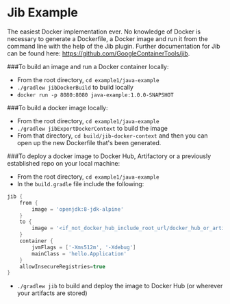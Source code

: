 # Jib Example

The easiest Docker implementation ever. No knowledge of Docker is necessary to generate a Dockerfile, a Docker image and run it from the command line with the help of the Jib plugin.
Further documentation for Jib can be found here: https://github.com/GoogleContainerTools/jib.

###To build an image and run a Docker container locally:

* From the root directory, `cd example1/java-example`
* `./gradlew jibDockerBuild` to build locally
* `docker run -p 8080:8080 java-example:1.0.0-SNAPSHOT`

###To build a docker image locally:

* From the root directory, `cd example1/java-example`
* `./gradlew jibExportDockerContext` to build the image
* From that directory, `cd build/jib-docker-context` and then you can open up the new Dockerfile that's been generated.

###To deploy a docker image to Docker Hub, Artifactory or a previously established repo on your local machine:

* From the root directory, `cd example1/java-example`
* In the `build.gradle` file include the following: 
```groovy
jib {
	from {
		image = 'openjdk:8-jdk-alpine'
	}
	to {
		image = '<if_not_docker_hub_include_root_url/docker_hub_or_artifactory_repo/image_name>' (ex: 'http://localhost:5000/jib-example')
	}
	container {
		jvmFlags = ['-Xms512m', '-Xdebug']
		mainClass = 'hello.Application'
	}
	allowInsecureRegistries=true
}
```
* `./gradlew jib` to build and deploy the image to Docker Hub (or wherever your artifacts are stored)


